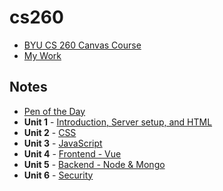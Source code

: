 # cs260

- [BYU CS 260 Canvas Course](https://byu.instructure.com/courses/13246)
- [My Work](https://cs260.click)

## Notes

- [Pen of the Day](/penOfTheDay.md)
- **Unit 1** - [Introduction, Server setup, and HTML](/Unit1.md)
- **Unit 2** - [CSS](/Unit2.md)
- **Unit 3** - [JavaScript](/Unit3.md)
- **Unit 4** - [Frontend - Vue](/Unit4.md)
- **Unit 5** - [Backend - Node & Mongo](/Unit5.md)
- **Unit 6** - [Security](/Unit6.md)
